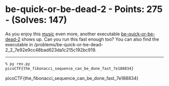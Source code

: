 # be-quick-or-be-dead-2 - Points: 275 - (Solves: 147)

As you enjoy this [music][1] even more,
another executable [be-quick-or-be-dead-2][2] shows up.
Can you run this fast enough too?
You can also find the executable in
/problems/be-quick-or-be-dead-2_2_7e92e9cc48bad623da1c215c192bc919.

[1]: https://www.youtube.com/watch?v=CTt1vk9nM9c
[2]: https://2018shell2.picoctf.com/static/fecde258147ce824e3e7524e79c1100d/be-quick-or-be-dead-2

---

```sh
% py rev.py
picoCTF{the_fibonacci_sequence_can_be_done_fast_7e188834}
```

picoCTF{the_fibonacci_sequence_can_be_done_fast_7e188834}
